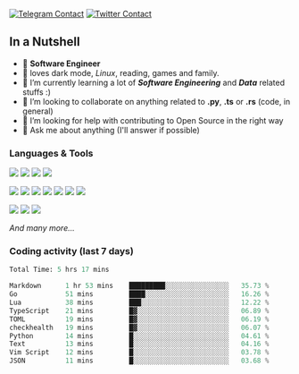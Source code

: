 [![Telegram Contact](https://img.shields.io/badge/Telegram-%230088CC.svg?style=for-the-badge&logo=telegram&logoColor=white)](https://t.me/hanstobi) [![Twitter Contact](https://img.shields.io/badge/Twitter-%2308A0E9.svg?style=for-the-badge&logo=twitter&logoColor=white)](https://twitter.com/_tobihans)

## In a Nutshell
- 👤 **Software Engineer**
- 🖤 loves dark mode, *Linux*, reading, games and family.
- 🌱 I’m currently learning a lot of ***Software Engineering*** and ***Data*** related stuffs :)
- 👯 I’m looking to collaborate on anything related to **.py**, **.ts** or **.rs** (code, in general)
- 🤔 I’m looking for help with contributing to Open Source in the right way
- 💬 Ask me about anything (I'll answer if possible)

### Languages & Tools
![](https://img.shields.io/badge/Linux-%23eab30f.svg?style=for-the-badge&logo=linux&logoColor=black) ![](https://img.shields.io/badge/Git-%23e54a2f.svg?style=for-the-badge&logo=git&logoColor=white) ![](https://img.shields.io/badge/Github-%231a1d21.svg?style=for-the-badge&logo=github&logoColor=white) ![](https://img.shields.io/badge/Docker-%230394f0.svg?style=for-the-badge&logo=docker&logoColor=white)

![](https://img.shields.io/badge/C-%231a1d21.svg?style=for-the-badge&logo=C&logoColor=white) ![](https://img.shields.io/badge/TypeScript-%230074c2.svg?style=for-the-badge&logo=typescript&logoColor=white) ![](https://img.shields.io/badge/Python-%23f0c540.svg?style=for-the-badge&logo=python) ![](https://img.shields.io/badge/Rust-%23ea4800.svg?style=for-the-badge&logo=rust) ![](https://img.shields.io/badge/Php-%237175aa.svg?style=for-the-badge&logo=php&logoColor=white) ![](https://img.shields.io/badge/HTML-%23d84924.svg?style=for-the-badge&logo=html5&logoColor=white) ![](https://img.shields.io/badge/Scss-%23c45f92.svg?style=for-the-badge&logo=sass&logoColor=white)

![](https://img.shields.io/badge/Vue-%23314559.svg?style=for-the-badge&logo=vue.js) ![](https://img.shields.io/badge/Laravel-%23e54a2f.svg?style=for-the-badge&logo=laravel&logoColor=white) ![](https://img.shields.io/badge/Adonis-%235a45ff.svg?style=for-the-badge&logo=adonisjs)

*And many more...*

### Coding activity (last 7 days)
<!--START_SECTION:waka-->

```python
Total Time: 5 hrs 17 mins

Markdown      1 hr 53 mins    █████████░░░░░░░░░░░░░░░░   35.73 %
Go            51 mins         ████░░░░░░░░░░░░░░░░░░░░░   16.26 %
Lua           38 mins         ███░░░░░░░░░░░░░░░░░░░░░░   12.22 %
TypeScript    21 mins         █▓░░░░░░░░░░░░░░░░░░░░░░░   06.89 %
TOML          19 mins         █▓░░░░░░░░░░░░░░░░░░░░░░░   06.19 %
checkhealth   19 mins         █▓░░░░░░░░░░░░░░░░░░░░░░░   06.07 %
Python        14 mins         █░░░░░░░░░░░░░░░░░░░░░░░░   04.61 %
Text          13 mins         █░░░░░░░░░░░░░░░░░░░░░░░░   04.16 %
Vim Script    12 mins         █░░░░░░░░░░░░░░░░░░░░░░░░   03.78 %
JSON          11 mins         █░░░░░░░░░░░░░░░░░░░░░░░░   03.68 %
```

<!--END_SECTION:waka-->

